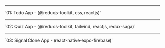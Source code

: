 <hr />
`01: Todo App - (@reduxjs-toolkit, css, reactjs)`
<hr />
`02: Quiz App - (@reduxjs-toolkit, tailwind, reactjs, redux-saga)`
<hr />
`03: Signal Clone App - (react-native-expo-firebase)`
